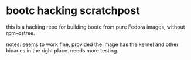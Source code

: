 # bootc hacking scratchpost

this is a hacking repo for building bootc from pure Fedora images, without rpm-ostree.

notes: seems to work fine, provided the image has the kernel and other binaries in the right place. needs more testing.

